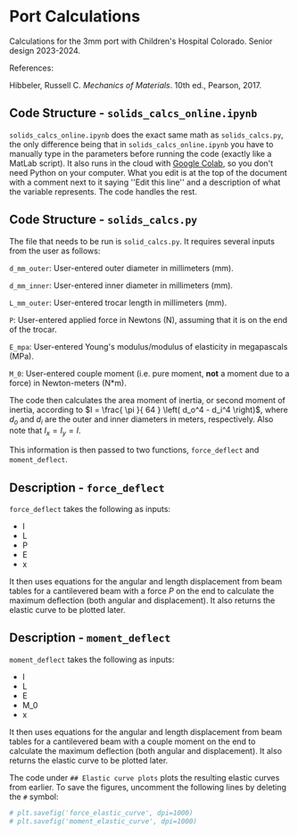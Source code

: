 # Port Calculations

Calculations for the 3mm port with Children's Hospital Colorado. Senior design 2023-2024.

References:

Hibbeler, Russell C. *Mechanics of Materials*. 10th ed., Pearson, 2017.

## Code Structure - `solids_calcs_online.ipynb`

`solids_calcs_online.ipynb` does the exact same math as `solids_calcs.py`, the only difference being that in `solids_calcs_online.ipynb` you have to manually type in the parameters before running the code (exactly like a MatLab script). It also runs in the cloud with [Google Colab](https://colab.research.google.com/), so you don't need Python on your computer. What you edit is at the top of the document with a comment next to it saying ''Edit this line'' and a description of what the variable represents. The code handles the rest.

## Code Structure - `solids_calcs.py`

The file that needs to be run is `solid_calcs.py`. It requires several inputs from the user as follows:

`d_mm_outer`: User-entered outer diameter in millimeters (mm).

`d_mm_inner`: User-entered inner diameter in millimeters (mm).

`L_mm_outer`: User-entered trocar length in millimeters (mm).

`P`: User-entered applied force in Newtons (N), assuming that it is on the end of the trocar.

`E_mpa`: User-entered Young's modulus/modulus of elasticity in megapascals (MPa).

`M_0`: User-entered couple moment (i.e. pure moment, **not** a moment due to a force) in Newton-meters (N*m).

The code then calculates the area moment of inertia, or second moment of inertia, according to $I = \frac{ \pi }{ 64 } \left( d_o^4 - d_i^4 \right)$, where $d_o$ and $d_i$ are the outer and inner diameters in meters, respectively. Also note that $I_x = I_y = I$.

This information is then passed to two functions, `force_deflect` and `moment_deflect`.


## Description - `force_deflect`

`force_deflect` takes the following as inputs:

* I
* L
* P
* E
* x
  
It then uses equations for the angular and length displacement from beam tables for a cantilevered beam with a force $P$ on the end to calculate the maximum deflection (both angular and displacement). It also returns the elastic curve to be plotted later.

## Description - `moment_deflect`

`moment_deflect` takes the following as inputs:

* I
* L
* E
* M_0
* x
  
It then uses equations for the angular and length displacement from beam tables for a cantilevered beam with a couple moment on the end to calculate the maximum deflection (both angular and displacement). It also returns the elastic curve to be plotted later.

The code under `## Elastic curve plots` plots the resulting elastic curves from earlier. To save the figures, uncomment the following lines by deleting the `#` symbol:

```python
# plt.savefig('force_elastic_curve', dpi=1000)
# plt.savefig('moment_elastic_curve', dpi=1000)
```
